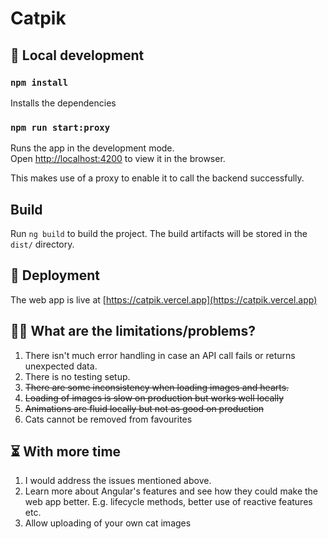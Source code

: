 # Catpik

## 🧱 Local development

### `npm install`

Installs the dependencies

### `npm run start:proxy`

Runs the app in the development mode.\
Open [http://localhost:4200](http://localhost:4200) to view it in the browser.

This makes use of a proxy to enable it to call the backend successfully.

## Build

Run `ng build` to build the project. The build artifacts will be stored in the `dist/` directory.

## 🚀 Deployment

The web app is live at [https://catpik.vercel.app](https://catpik.vercel.app)

## 👎🏾 What are the limitations/problems?

1. There isn't much error handling in case an API call fails or returns unexpected data.
2. There is no testing setup.
3. ~~There are some inconsistency when loading images and hearts.~~
4. ~~Loading of images is slow on production but works well locally~~
5. ~~Animations are fluid locally but not as good on production~~
6. Cats cannot be removed from favourites

## ⏳ With more time

1. I would address the issues mentioned above.
2. Learn more about Angular's features and see how they could make the web app better. E.g. lifecycle methods, better use of reactive features etc.
3. Allow uploading of your own cat images

